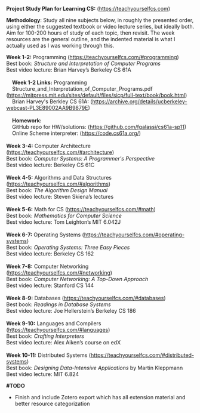 **Project Study Plan for Learning CS:** (https://teachyourselfcs.com)

**Methodology**: Study all nine subjects below, in roughly the presented order, using either the suggested textbook or video lecture series, but ideally both. Aim for 100-200 hours of study of each topic, then revisit. The week resources are the general outline, and the indented material is what I actually used as I was working through this.

**Week 1-2:** Programming (https://teachyourselfcs.com/#programming)<br>
Best book: *Structure and Interpretation of Computer Programs*<br>
Best video lecture: Brian Harvey’s Berkeley CS 61A<br>
<br>
&nbsp;&nbsp;&nbsp;&nbsp;**Week 1-2 Links:** Programming<br>
&nbsp;&nbsp;&nbsp;&nbsp;Structure_and_Interpretation_of_Computer_Programs.pdf (https://mitpress.mit.edu/sites/default/files/sicp/full-text/book/book.html)<br>
&nbsp;&nbsp;&nbsp;&nbsp;Brian Harvey's Berkley CS 61A: (https://archive.org/details/ucberkeley-webcast-PL3E89002AA9B9879E)<br>
&nbsp;&nbsp;&nbsp;&nbsp;<br>
&nbsp;&nbsp;&nbsp;&nbsp;**Homework:**<br>
&nbsp;&nbsp;&nbsp;&nbsp;GitHub repo for HW/solutions: (https://github.com/fgalassi/cs61a-sp11)<br>
&nbsp;&nbsp;&nbsp;&nbsp;Online Scheme interpreter: (https://code.cs61a.org/)<br>
<br>
**Week 3-4:** Computer Architecture (https://teachyourselfcs.com/#architecture)<br>
Best book: *Computer Systems: A Programmer's Perspective* <br>
Best video lecture: Berkeley CS 61C<br>
<br>
**Week 4-5:** Algorithms and Data Structures (https://teachyourselfcs.com/#algorithms)<br>
Best book: *The Algorithm Design Manual*<br>
Best video lecture: Steven Skiena’s lectures<br>
<br>
**Week 5-6:** Math for CS (https://teachyourselfcs.com/#math)<br>
Best book: *Mathematics for Computer Science*<br>
Best video lecture: Tom Leighton’s MIT 6.042J<br>
<br>
**Week 6-7:** Operating Systems (https://teachyourselfcs.com/#operating-systems)<br>
Best book: *Operating Systems: Three Easy Pieces*<br>
Best video lecture: Berkeley CS 162<br>
<br>
**Week 7-8:** Computer Networking (https://teachyourselfcs.com/#networking)<br>
Best book: *Computer Networking: A Top-Down Approach*<br>
Best video lecture: Stanford CS 144<br>
<br>
**Week 8-9:** Databases (https://teachyourselfcs.com/#databases)<br>
Best book: *Readings in Database Systems*<br>
Best video lecture: Joe Hellerstein’s Berkeley CS 186<br>
<br>
**Week 9-10:** Languages and Compilers (https://teachyourselfcs.com/#languages)<br>
Best book: *Crafting Interpreters*<br>
Best video lecture: Alex Aiken’s course on edX<br>
<br>
**Week 10-11:** Distributed Systems (https://teachyourselfcs.com/#distributed-systems)<br>
Best book: *Designing Data-Intensive Applications* by Martin Kleppmann<br>
Best video lecture: MIT 6.824<br>

**#TODO**<br>
- Finish and include Zotero export which has all extension material and better resource categorization


